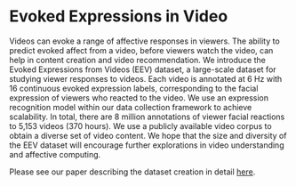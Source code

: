 # Evoked Expressions in Video

Videos can evoke a range of affective responses in viewers. The ability to predict evoked affect from a video, before viewers watch the video, can help in content creation and video recommendation. We introduce the Evoked Expressions from Videos (EEV) dataset, a large-scale dataset for studying viewer responses to videos. Each video is annotated at 6 Hz with 16 continuous evoked expression labels, corresponding to the facial expression of viewers who reacted to the video. We use an expression recognition model within our data collection framework to achieve scalability. In total, there are 8 million annotations of viewer facial reactions to 5,153 videos (370 hours). We use a publicly available video corpus to obtain a diverse set of video content. We hope that the size and diversity of the EEV dataset will encourage further explorations in video understanding and affective computing.

Please see our paper describing the dataset creation in detail [here](https://arxiv.org/abs/2001.05488).
